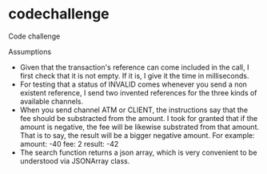 # codechallenge
Code challenge

Assumptions

- Given that the transaction's reference can come included in the call, I first check that it is not empty.
  If it is, I give it the time in milliseconds.
- For testing that a status of INVALID comes whenever you send a non existent reference,
  I send two invented references for the three kinds of available channels.
- When you send channel ATM or CLIENT, the instructions say that the fee should be substracted from
  the amount. I took for granted that if the amount is negative, the fee will be likewise substrated from 
  that amount. That is to say, the result will be a bigger negative amount. For example:
  amount: -40
  fee: 2
  result: -42
- The search function returns a json array, which is very convenient to be understood via JSONArray class.
 